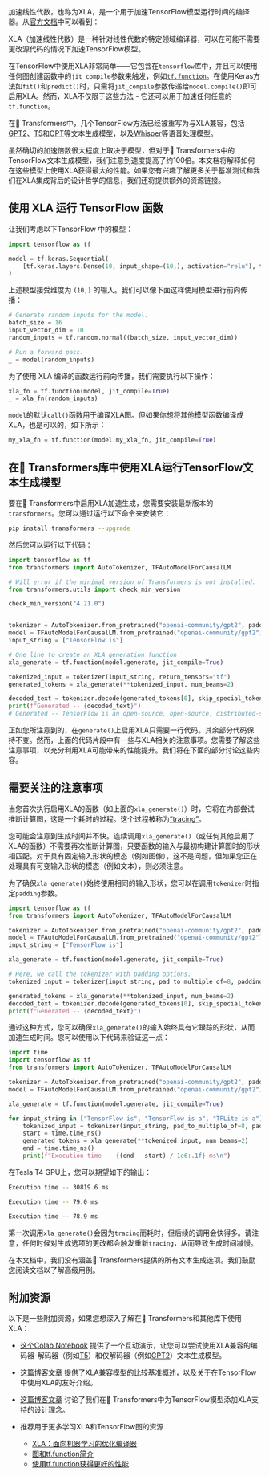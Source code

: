 加速线性代数，也称为XLA，是一个用于加速TensorFlow模型运行时间的编译器。从[官方文档](https://www.tensorflow.org/xla)中可以看到：

XLA（加速线性代数）是一种针对线性代数的特定领域编译器，可以在可能不需要更改源代码的情况下加速TensorFlow模型。

在TensorFlow中使用XLA非常简单——它包含在`tensorflow`库中，并且可以使用任何图创建函数中的`jit_compile`参数来触发，例如[`tf.function`](https://www.tensorflow.org/guide/intro_to_graphs)。在使用Keras方法如`fit()`和`predict()`时，只需将`jit_compile`参数传递给`model.compile()`即可启用XLA。然而，XLA不仅限于这些方法 - 它还可以用于加速任何任意的`tf.function`。

在🤗 Transformers中，几个TensorFlow方法已经被重写为与XLA兼容，包括[GPT2](https://huggingface.co/docs/transformers/model_doc/gpt2)、[T5](https://huggingface.co/docs/transformers/model_doc/t5)和[OPT](https://huggingface.co/docs/transformers/model_doc/opt)等文本生成模型，以及[Whisper](https://huggingface.co/docs/transformers/model_doc/whisper)等语音处理模型。

虽然确切的加速倍数很大程度上取决于模型，但对于🤗 Transformers中的TensorFlow文本生成模型，我们注意到速度提高了约100倍。本文档将解释如何在这些模型上使用XLA获得最大的性能。如果您有兴趣了解更多关于基准测试和我们在XLA集成背后的设计哲学的信息，我们还将提供额外的资源链接。


## 使用 XLA 运行 TensorFlow 函数

让我们考虑以下TensorFlow 中的模型：

```py
import tensorflow as tf

model = tf.keras.Sequential(
    [tf.keras.layers.Dense(10, input_shape=(10,), activation="relu"), tf.keras.layers.Dense(5, activation="softmax")]
)
```

上述模型接受维度为 `(10,)` 的输入。我们可以像下面这样使用模型进行前向传播：

```py
# Generate random inputs for the model.
batch_size = 16
input_vector_dim = 10
random_inputs = tf.random.normal((batch_size, input_vector_dim))

# Run a forward pass.
_ = model(random_inputs)
```

为了使用 XLA 编译的函数运行前向传播，我们需要执行以下操作：

```py
xla_fn = tf.function(model, jit_compile=True)
_ = xla_fn(random_inputs)
```

`model`的默认`call()`函数用于编译XLA图。但如果你想将其他模型函数编译成XLA，也是可以的，如下所示：

```py
my_xla_fn = tf.function(model.my_xla_fn, jit_compile=True)
```

## 在🤗 Transformers库中使用XLA运行TensorFlow文本生成模型

要在🤗 Transformers中启用XLA加速生成，您需要安装最新版本的`transformers`。您可以通过运行以下命令来安装它：

```bash
pip install transformers --upgrade
```

然后您可以运行以下代码：

```py
import tensorflow as tf
from transformers import AutoTokenizer, TFAutoModelForCausalLM

# Will error if the minimal version of Transformers is not installed.
from transformers.utils import check_min_version

check_min_version("4.21.0")


tokenizer = AutoTokenizer.from_pretrained("openai-community/gpt2", padding_side="left", pad_token="</s>")
model = TFAutoModelForCausalLM.from_pretrained("openai-community/gpt2")
input_string = ["TensorFlow is"]

# One line to create an XLA generation function
xla_generate = tf.function(model.generate, jit_compile=True)

tokenized_input = tokenizer(input_string, return_tensors="tf")
generated_tokens = xla_generate(**tokenized_input, num_beams=2)

decoded_text = tokenizer.decode(generated_tokens[0], skip_special_tokens=True)
print(f"Generated -- {decoded_text}")
# Generated -- TensorFlow is an open-source, open-source, distributed-source application # framework for the
```

正如您所注意到的，在`generate()`上启用XLA只需要一行代码。其余部分代码保持不变。然而，上面的代码片段中有一些与XLA相关的注意事项。您需要了解这些注意事项，以充分利用XLA可能带来的性能提升。我们将在下面的部分讨论这些内容。

## 需要关注的注意事项

当您首次执行启用XLA的函数（如上面的`xla_generate()`）时，它将在内部尝试推断计算图，这是一个耗时的过程。这个过程被称为[“tracing”](https://www.tensorflow.org/guide/intro_to_graphs#when_is_a_function_tracing)。

您可能会注意到生成时间并不快。连续调用`xla_generate()`（或任何其他启用了XLA的函数）不需要再次推断计算图，只要函数的输入与最初构建计算图时的形状相匹配。对于具有固定输入形状的模态（例如图像），这不是问题，但如果您正在处理具有可变输入形状的模态（例如文本），则必须注意。

为了确保`xla_generate()`始终使用相同的输入形状，您可以在调用`tokenizer`时指定`padding`参数。

```py
import tensorflow as tf
from transformers import AutoTokenizer, TFAutoModelForCausalLM

tokenizer = AutoTokenizer.from_pretrained("openai-community/gpt2", padding_side="left", pad_token="</s>")
model = TFAutoModelForCausalLM.from_pretrained("openai-community/gpt2")
input_string = ["TensorFlow is"]

xla_generate = tf.function(model.generate, jit_compile=True)

# Here, we call the tokenizer with padding options.
tokenized_input = tokenizer(input_string, pad_to_multiple_of=8, padding=True, return_tensors="tf")

generated_tokens = xla_generate(**tokenized_input, num_beams=2)
decoded_text = tokenizer.decode(generated_tokens[0], skip_special_tokens=True)
print(f"Generated -- {decoded_text}")
```

通过这种方式，您可以确保`xla_generate()`的输入始终具有它跟踪的形状，从而加速生成时间。您可以使用以下代码来验证这一点：

```py
import time
import tensorflow as tf
from transformers import AutoTokenizer, TFAutoModelForCausalLM

tokenizer = AutoTokenizer.from_pretrained("openai-community/gpt2", padding_side="left", pad_token="</s>")
model = TFAutoModelForCausalLM.from_pretrained("openai-community/gpt2")

xla_generate = tf.function(model.generate, jit_compile=True)

for input_string in ["TensorFlow is", "TensorFlow is a", "TFLite is a"]:
    tokenized_input = tokenizer(input_string, pad_to_multiple_of=8, padding=True, return_tensors="tf")
    start = time.time_ns()
    generated_tokens = xla_generate(**tokenized_input, num_beams=2)
    end = time.time_ns()
    print(f"Execution time -- {(end - start) / 1e6:.1f} ms\n")
```

在Tesla T4 GPU上，您可以期望如下的输出：

```bash
Execution time -- 30819.6 ms

Execution time -- 79.0 ms

Execution time -- 78.9 ms
```

第一次调用`xla_generate()`会因为`tracing`而耗时，但后续的调用会快得多。请注意，任何时候对生成选项的更改都会触发重新`tracing`，从而导致生成时间减慢。

在本文档中，我们没有涵盖🤗 Transformers提供的所有文本生成选项。我们鼓励您阅读文档以了解高级用例。

## 附加资源

以下是一些附加资源，如果您想深入了解在🤗 Transformers和其他库下使用XLA：

* [这个Colab Notebook](https://colab.research.google.com/github/huggingface/blog/blob/main/notebooks/91_tf_xla_generate.ipynb) 提供了一个互动演示，让您可以尝试使用XLA兼容的编码器-解码器（例如[T5](https://huggingface.co/docs/transformers/model_doc/t5)）和仅解码器（例如[GPT2](https://huggingface.co/docs/transformers/model_doc/gpt2)）文本生成模型。

* [这篇博客文章](https://huggingface.co/blog/tf-xla-generate) 提供了XLA兼容模型的比较基准概述，以及关于在TensorFlow中使用XLA的友好介绍。

* [这篇博客文章](https://blog.tensorflow.org/2022/11/how-hugging-face-improved-text-generation-performance-with-xla.html) 讨论了我们在🤗 Transformers中为TensorFlow模型添加XLA支持的设计理念。

* 推荐用于更多学习XLA和TensorFlow图的资源：
    * [XLA：面向机器学习的优化编译器](https://www.tensorflow.org/xla)
    * [图和tf.function简介](https://www.tensorflow.org/guide/intro_to_graphs)
    * [使用tf.function获得更好的性能](https://www.tensorflow.org/guide/function)